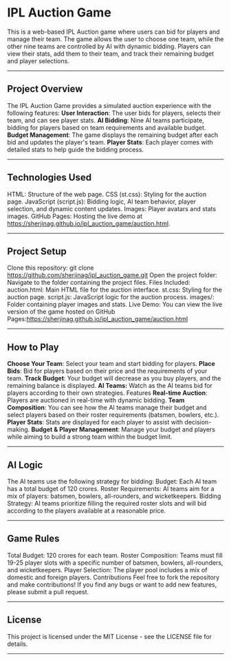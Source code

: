 # IPL Auction Game
This is a web-based IPL Auction game where users can bid for players and manage their team. The game allows the user to choose one team, while the other nine teams are controlled by AI with dynamic bidding. Players can view their stats, add them to their team, and track their remaining budget and player selections.

---
## Project Overview
The IPL Auction Game provides a simulated auction experience with the following features:
**User Interaction**: The user bids for players, selects their team, and can see player stats.
**AI Bidding**: Nine AI teams participate, bidding for players based on team requirements and available budget.
**Budget Management**: The game displays the remaining budget after each bid and updates the player's team.
**Player Stats**: Each player comes with detailed stats to help guide the bidding process.

---
## Technologies Used
HTML: Structure of the web page.
CSS (st.css): Styling for the auction page.
JavaScript (script.js): Bidding logic, AI team behavior, player selection, and dynamic content updates.
Images: Player avatars and stats images.
GitHub Pages: Hosting the live demo at https://sherjinag.github.io/ipl_auction_game/auction.html.

---
## Project Setup
Clone this repository:
git clone https://github.com/sherjinag/ipl_auction_game.git
Open the project folder: Navigate to the folder containing the project files.
Files Included:
auction.html: Main HTML file for the auction interface.
st.css: Styling for the auction page.
script.js: JavaScript logic for the auction process.
images/: Folder containing player images and stats.
Live Demo: You can view the live version of the game hosted on GitHub Pages:https://sherjinag.github.io/ipl_auction_game/auction.html

---
## How to Play
**Choose Your Team**: Select your team and start bidding for players.
**Place Bids**: Bid for players based on their price and the requirements of your team.
**Track Budget**: Your budget will decrease as you buy players, and the remaining balance is displayed.
**AI Teams:** Watch as the AI teams bid for players according to their own strategies.
Features
**Real-time Auction**: Players are auctioned in real-time with dynamic bidding.
**Team Composition**: You can see how the AI teams manage their budget and select players based on their roster requirements (batsmen, bowlers, etc.).
**Player Stats**: Stats are displayed for each player to assist with decision-making.
**Budget & Player Management**: Manage your budget and players while aiming to build a strong team within the budget limit.

---
## AI Logic
The AI teams use the following strategy for bidding:
Budget: Each AI team has a total budget of 120 crores.
Roster Requirements: AI teams aim for a mix of players: batsmen, bowlers, all-rounders, and wicketkeepers.
Bidding Strategy: AI teams prioritize filling the required roster slots and will bid according to the players available at a reasonable price.

---
## Game Rules
Total Budget: 120 crores for each team.
Roster Composition: Teams must fill 19-25 player slots with a specific number of batsmen, bowlers, all-rounders, and wicketkeepers.
Player Selection: The player pool includes a mix of domestic and foreign players.
Contributions
Feel free to fork the repository and make contributions! If you find any bugs or want to add new features, please submit a pull request.

---
## License
This project is licensed under the MIT License - see the LICENSE file for details.

---
